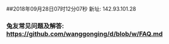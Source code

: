 ##2018年09月28日07时12分07秒 新址: 142.93.101.28
### 兔友常见问题及解答: https://github.com/wanggonging/d/blob/w/FAQ.md
